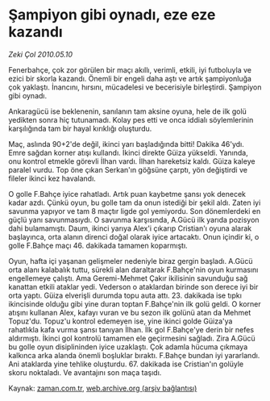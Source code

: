 # Şampiyon gibi oynadı, eze eze kazandı

*Zeki Çol 2010.05.10*

<tr><td class="metin" colspan="2" style="padding-top: 20px; padding-left: 5px; ">Fenerbahçe, çok zor görülen bir maçı akıllı, verimli, etkili, iyi futboluyla ve ezici bir skorla kazandı. Önemli bir engeli daha aştı ve artık şampiyonluğa çok yaklaştı. İnancını, hırsını, mücadelesi ve becerisiyle birleştirdi. Şampiyon gibi oynadı.</td></tr><tr><td class="metin" colspan="2" style="padding-top: 20px; padding-left: 5px; "><p>Ankaragücü ise beklenenin, sanılanın tam aksine oyuna, hele de ilk golü yedikten sonra hiç tutunamadı. Kolay pes etti ve onca iddialı söylemlerinin karşılığında tam bir hayal kırıklığı oluşturdu.
<p>Maç, aslında 90+2'de değil, ikinci yarı başladığında bitti! Dakika 46'ydı. Emre sağdan korner atışı kullandı. İkinci direkte Güiza yükseldi. Yanında, onu kontrol etmekle görevli İlhan vardı. İlhan hareketsiz kaldı. Güiza kaleye paralel vurdu. Top öne çıkan Serkan'ın göğsüne çarptı, yön değiştirdi ve fileler ikinci kez havalandı.
<p>O golle F.Bahçe iyice rahatladı. Artık puan kaybetme şansı yok denecek kadar azdı. Çünkü oyun, bu golle tam da onun istediği bir şekil aldı. Zaten iyi savunma yapıyor ve tam 8 maçtır ligde gol yemiyordu. Son dönemlerdeki en güçlü yanı savunmasıydı. O savunma karşısında, A.Gücü ilk yarıda pozisyon dahi bulamamıştı. Daum, ikinci yarıya Alex'i çıkarıp Cristian'ı oyuna alarak başlayınca, orta alanın direnci doğal olarak iyice artacaktı. Onun içindir ki, o golle F.Bahçe maçı 46. dakikada tamamen koparmıştı.
<p>Oyun, hafta içi yaşanan gelişmeler nedeniyle biraz gergin başladı. A.Gücü orta alanı kalabalık tuttu, sürekli alan daraltarak F.Bahçe'nin oyun kurmasını engellemeye çalıştı. Ama Geremi-Mehmet Çakır ikilisinin savunduğu sağ kanattan etkili ataklar yedi. Vederson o ataklardan birinde son derece iyi bir orta yaptı. Güiza elverişli durumda topu auta attı. 23. dakikada ise tıpkı ikincisinde olduğu gibi yine duran toptan F.Bahçe'nin ilk golü geldi. O korner atışını kullanan Alex, kafayı vuran ve bu sezon ilk golünü atan da Mehmet Topuz'du. Topuz'u kontrol edemeyen ise, yine ikinci golde Güiza'ya rahatlıkla kafa vurma şansı tanıyan İlhan. İlk gol F.Bahçe'ye derin bir nefes aldırmıştı. İkinci gol kontrolü tamamen ele geçirmesini sağladı. Zira A.Gücü bu golle oyun disiplininden iyice uzaklaştı. Çok adamla hücuma çıkmaya kalkınca arka alanda önemli boşluklar bıraktı. F.Bahçe bundan iyi yararlandı. Ani ataklarda yine tehlike oluşturdu. 67. dakikada ise Cristian'ın golüyle skoru noktaladı. Ve avantajını son maça taşıdı. <br/></p></p></p></p></td></tr>

Kaynak: [zaman.com.tr](http://zaman.com.tr/yazar.do?yazino=982289), [web.archive.org (arşiv bağlantısı)](http://web.archive.org/web/20100511162233/http://zaman.com.tr:80/yazar.do?yazino=982289)

